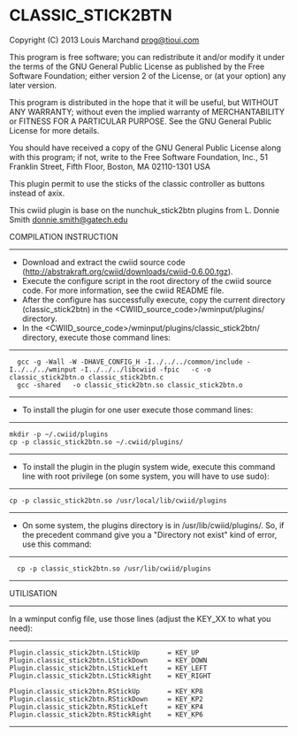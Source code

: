 CLASSIC_STICK2BTN
=================

Copyright (C) 2013 Louis Marchand <prog@tioui.com>

This program is free software; you can redistribute it and/or modify
it under the terms of the GNU General Public License as published by
the Free Software Foundation; either version 2 of the License, or
(at your option) any later version.

This program is distributed in the hope that it will be useful,
but WITHOUT ANY WARRANTY; without even the implied warranty of
MERCHANTABILITY or FITNESS FOR A PARTICULAR PURPOSE.  See the
GNU General Public License for more details.

You should have received a copy of the GNU General Public License
along with this program; if not, write to the Free Software
Foundation, Inc., 51 Franklin Street, Fifth Floor, Boston, MA  02110-1301  USA


This plugin permit to use the sticks of the classic controller as buttons instead of axix.

This cwiid plugin is base on the nunchuk_stick2btn plugins from L. Donnie Smith <donnie.smith@gatech.edu>

COMPILATION INSTRUCTION
___________

* Download and extract the cwiid source code (http://abstrakraft.org/cwiid/downloads/cwiid-0.6.00.tgz).
* Execute the configure script in the root directory of the cwiid source code. For more information, see the cwiid README file.
* After the configure has successfully execute, copy the current directory (classic_stick2btn) in the <CWIID_source_code>/wminput/plugins/ directory.
* In the <CWIID_source_code>/wminput/plugins/classic_stick2btn/ directory, execute those command lines:

***

      gcc -g -Wall -W -DHAVE_CONFIG_H -I../../../common/include -I../../../wminput -I../../../libcwiid -fpic   -c -o classic_stick2btn.o classic_stick2btn.c
      gcc -shared   -o classic_stick2btn.so classic_stick2btn.o

***

* To install the plugin for one user execute those command lines:

***

    mkdir -p ~/.cwiid/plugins
    cp -p classic_stick2btn.so ~/.cwiid/plugins/

***

* To install the plugin in the plugin system wide, execute this command line with root privilege (on some system, you will have to use sudo):

***

    cp -p classic_stick2btn.so /usr/local/lib/cwiid/plugins

***

* On some system, the plugins directory is in /usr/lib/cwiid/plugins/. So, if the precedent command give you a "Directory not exist" kind of error, use this command:

***

      cp -p classic_stick2btn.so /usr/lib/cwiid/plugins

***

UTILISATION
___________

In a wminput config file, use those lines (adjust the KEY_XX to what you need):

***

	Plugin.classic_stick2btn.LStickUp       = KEY_UP
	Plugin.classic_stick2btn.LStickDown     = KEY_DOWN
	Plugin.classic_stick2btn.LStickLeft     = KEY_LEFT
	Plugin.classic_stick2btn.LStickRight    = KEY_RIGHT

	Plugin.classic_stick2btn.RStickUp       = KEY_KP8
	Plugin.classic_stick2btn.RStickDown     = KEY_KP2
	Plugin.classic_stick2btn.RStickLeft     = KEY_KP4
	Plugin.classic_stick2btn.RStickRight    = KEY_KP6

***
